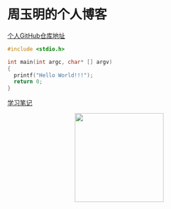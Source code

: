 # 周玉明的个人博客

[个人GitHub仓库地址](https://github.com/zhouyuming)

```C
#include <stdio.h>

int main(int argc, char* [] argv)
{
  printf("Hello World!!!");
  return 0;
}
```



[学习笔记](学习笔记/README.md)

<div align="center"><img width="200" height="auto" src="https://www.bobinsun.cn/assets/images/logo-top.jpg"/></div>

